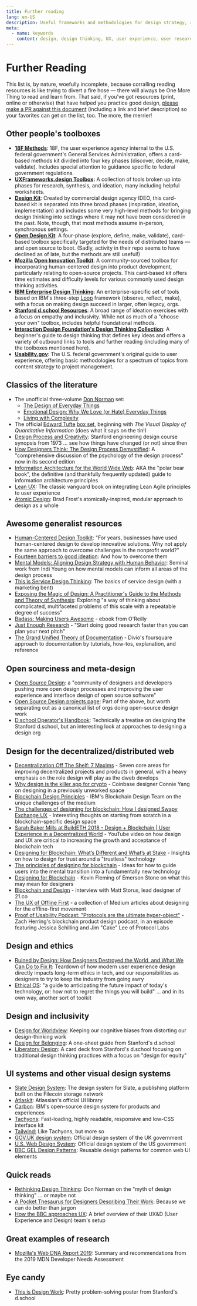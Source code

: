 ```yaml
---
title: Further reading
lang: en-US
description: Useful frameworks and methodologies for design strategy, research and testing
meta:
  - name: keywords
    content: design, design thinking, UX, user experience, user research, user testing
---
```


# Further Reading

This list is, by nature, woefully incomplete, because corralling reading resources is like trying to divert a fire hose — there will always be One More Thing to read and learn from. That said, if you've got resources (print, online or otherwise) that have helped you practice good design, [please make a PR against this document](https://github.com/jessicaschilling/design-methods-toolbox/pulls) (including a link and brief description) so your favorites can get on the list, too. The more, the merrier!

## Other people's toolboxes

* [**18F Methods**](https://methods.18f.gov/): 18F, the user experience agency internal to the U.S. federal government's General Services Administration, offers a card-based methods kit divided into four key phases (discover, decide, make, validate). Includes special attention to guidance specific to federal government regulations.
* [**UXFrameworks.design Toolbox**](https://www.uxframeworks.design/frameworks/all-frameworks)**:** A collection of tools broken up into phases for research, synthesis, and ideation, many including helpful worksheets.
* [**Design Kit**](http://www.designkit.org/methods): Created by commercial design agency IDEO, this card-based kit is separated into three broad phases (inspiration, ideation, implementation) and includes some very high-level methods for bringing design thinking into settings where it may not have been considered in the past. Note, though, that most methods assume in-person, synchronous settings.
* [**Open Design Kit**](http://opendesignkit.org/): A four-phase (explore, define, make, validate), card-based toolbox specifically targeted for the needs of distributed teams — and open source to boot. (Sadly, activity in their repo seems to have declined as of late, but the methods are still useful!)
* [**Mozilla Open Innovation Toolkit**](https://toolkit.mozilla.org/): A community-sourced toolbox for incorporating human-centered design into product development, particularly relating to open-source projects. This card-based kit offers time estimates and difficulty levels for various commonly used design thinking activities.
* [**IBM Enterprise Design Thinking**](https://www.ibm.com/design/approach/design-thinking/): An enterprise-specific set of tools based on IBM's three-step [Loop](https://www.ibm.com/design/thinking/page/framework/loop) framework (observe, reflect, make), with a focus on making design succeed in larger, often legacy, orgs.
* [**Stanford d.school Resources**](https://dschool.stanford.edu/resources): A broad range of ideation exercises with a focus on empathy and inclusivity. While not as much of a "choose your own" toolbox, includes helpful foundational methods.
* [**Interaction Design Foundation's Design Thinking Collection**](https://www.interaction-design.org/literature/topics/design-thinking): A beginner's guide to design thinking that defines key ideas and offers a variety of outbound links to tools and further reading (including many of the toolboxes mentioned here).
* [**Usability.gov**](https://www.usability.gov/): The U.S. federal government's original guide to user experience, offering basic methodologies for a spectrum of topics from content strategy to project management.

## Classics of the literature

* The unofficial three-volume [Don Norman](https://en.wikipedia.org/wiki/Don_Norman) set:
  * [The Design of Everyday Things](https://www.amazon.com/Design-Everyday-Things-Revised-Expanded/dp/0465050654/ref=sr_1_2)
  * [Emotional Design: Why We Love (or Hate) Everyday Things](https://www.amazon.com/Emotional-Design-Love-Everyday-Things/dp/0465051367/ref=sr_1_3)
  * [Living with Complexity](https://www.amazon.com/Living-Complexity-Donald-Norman/dp/0262026848/ref=sr_1_8)
* The official [Edward Tufte](https://en.wikipedia.org/wiki/Edward_Tufte) [box set](https://www.edwardtufte.com/tufte/books_vdqi), beginning with _The Visual Display of Quantitative Information_ (does what it says on the tin!)
* [Design Process and Creativity](https://static1.squarespace.com/static/57c6b79629687fde090a0fdd/t/590133396a4963a462c680cd/1493250903831/Design+Process+and+Creativity+B+Roth+Small.pdf): Stanford engineering design course synopsis from 1973 ... see how things have changed (or not) since then
* [How Designers Think: The Design Process Demystified](https://www.elsevier.com/books/how-designers-think/9780750602686): A "comprehensive discussion of the psychology of the design process" now in its second edition
* [Information Architecture for the World Wide Web](https://www.amazon.com/Information-Architecture-World-Wide-Web/dp/0596527349): AKA the "polar bear book", the definitive (and thankfully frequently updated) guide to information architecture principles
* [Lean UX](https://www.jeffgothelf.com/lean-ux-book/): The classic vanguard book on integrating Lean Agile principles to user experience
* [Atomic Design](https://atomicdesign.bradfrost.com/table-of-contents/): Brad Frost's atomically-inspired, modular approach to design as a whole

## Awesome generalist resources

* [Human-Centered Design Toolkit](http://www.amazon.com/Human-Centered-Design-Toolkit-Open-Source-Developing/dp/0984645705/ref=sr_1_1): "For years, businesses have used human-centered design to develop innovative solutions. Why not apply the same approach to overcome challenges in the nonprofit world?"
* [Fourteen barriers to good ideation](https://www.interaction-design.org/literature/article/14-barriers-to-ideation-and-how-to-overcome-them): And how to overcome them
* [Mental Models: Aligning Design Strategy with Human Behavior](https://www.amazon.com/Mental-Models-Aligning-Strategy-Behavior/dp/1933820063): Seminal work from Indi Young on how mental models can inform all areas of the design process
* [This is Service Design Thinking](http://www.amazon.com/This-Service-Design-Thinking-Basics/dp/1118156307): The basics of service design (with a marketing bent)
* [Exposing the Magic of Design: A Practitioner's Guide to the Methods and Theory of Synthesis](https://www.amazon.com/Exposing-Magic-Design-Practitioners-Human-Technology/dp/0199744335): Exploring "a way of thinking about complicated, multifaceted problems of this scale with a repeatable degree of success"
* [Badass: Making Users Awesome](http://shop.oreilly.com/product/0636920036593.do) - ebook from O'Reilly
* [Just Enough Research](https://abookapart.com/products/just-enough-research) - "Start doing good research faster than you can plan your next pitch"
* [The Grand Unified Theory of Documentation](https://documentation.divio.com/) - Divio's foursquare approach to documentation by tutorials, how-tos, explanation, and reference

## Open sourciness and meta-design

* [Open Source Design](https://opensourcedesign.net/): a "community of designers and developers pushing more open design processes and improving the user experience and interface design of open source software"
* [Open Source Design projects page](https://opensourcedesign.net/projects/): Part of the above, but worth separating out as a canonical list of orgs doing open-source design work
* [D.school Operator's Handbook](https://dschool.stanford.edu/resources/george-kembels-dschool-operators-handbook): Technically a treatise on designing the Stanford d.school, but an interesting look at approaches to designing a design org

## Design for the decentralized/distributed web

* [Decentralization Off The Shelf: 7 Maxims](https://decentpatterns.xyz/files/DOTS_Report_7Maxims.pdf) - Seven core areas for improving decentralized projects and products in general, with a heavy emphasis on the role design will play as the dweb develops
* [Why design is the killer app for crypto](https://blog.coinbase.com/why-design-is-the-killer-app-for-crypto-dcb00d2b1fa6) - Coinbase designer Connie Yang on designing in a previously unworked space
* [Blockchain Design Principles](https://medium.com/design-ibm/blockchain-design-principles-599c5c067b6e) -  IBM's Blockchain Design Team on the unique challenges of the medium
* [The challenges of designing for blockchain: How I designed Swapy Exchange UX](https://medium.com/swapynetwork/the-challenges-of-designing-for-blockchain-how-i-designed-swapy-exchange-ux-537e33c27340) - Interesting thoughts on starting from scratch in a blockchain-specific design space
* [Sarah Baker Mills at BuildETH 2018 - Design + Blockchain \| User Experience in a Decentralized World](https://www.youtube.com/watch?v=tdUrCxZsdJE) - YouTube video on how design and UX are critical to increasing the growth and acceptance of blockchain tech
* [Designing for Blockchain: What’s Different and What’s at Stake](https://media.consensys.net/designing-for-blockchain-whats-different-and-what-s-at-stake-b867eeade1c9) -  Insights on how to design for trust around a "trustless" technology
* [The principles of designing for blockchain](https://www.invisionapp.com/inside-design/designing-for-blockchain/) - Ideas for how to guide users into the mental transition into a fundamentally new technology
* [Designing for Blockchain](https://medium.com/emerson-stone/designing-for-blockchain-f0e8c25997bd) - Kevin Fleming of Emerson Stone on what this may mean for designers
* [Blockchain and Design](https://hackernoon.com/blockchain-and-design-4ae7ae1694bc) - interview with Matt Storus, lead designer of 21.co
* [The UX of Offline First](https://medium.com/offline-camp/ux/home) - a collection of Medium articles about designing for the offline-first movement
* [Proof of Usability Podcast: "Protocols are the ultimate hyper-object"](https://radiopublic.com/proof-of-usability-WoXqR4/s1!3bb7e) - Zach Herring's blockchain product design podcast, in an episode featuring Jessica Schilling and Jim "Cake" Lee of Protocol Labs

## Design and ethics

* [Ruined by Design: How Designers Destroyed the World, and What We Can Do to Fix It](https://www.amazon.com/Ruined-Design-Designers-Destroyed-World/dp/1090532083): Teardown of how modern user experience design directly impacts long-term ethics in tech, and our responsibilities as designers to try to keep the industry from going awry
* [Ethical OS](https://ethicalos.org): "a guide to anticipating the future impact of today's technology, or: how not to regret the things you will build" ... and in its own way, another sort of toolkit

## Design and inclusivity

* [Design for Worldview](https://medium.com/stanford-d-school/design-for-worldview-a-new-way-to-teach-design-thinking-a3478559e408): Keeping our cognitive biases from distorting our design-thinking work
* [Design for Belonging](https://static1.squarespace.com/static/57c6b79629687fde090a0fdd/t/5cc7baefe79c7092be2eae94/1556593394623/Design+For+Belonging+Web.pdf): A one-sheet guide from Stanford's d.school
* [Liberatory Design](https://static1.squarespace.com/static/57c6b79629687fde090a0fdd/t/58c8319bb3db2b7f6a7a22f0/1489514961988/Liberatory+Design+Cards.pdf): A card deck from Stanford's d.school focusing on traditional design thinking practices with a focus on "design for equity"

## UI systems and other visual design systems

* [Slate Design System](https://slate.host/_/system): The design system for Slate, a publishing platform built on the Filecoin storage network
* [Atlaskit](https://atlaskit.atlassian.com/): Atlassian's official UI library
* [Carbon](https://www.carbondesignsystem.com/): IBM's open-source design system for products and experiences
* [Tachyons](http://tachyons.io/): Fast-loading, highly readable, responsive and low-CSS interface kit
* [Tailwind:](https://tailwindcss.com/) Like Tachyons, but more so
* [GOV.UK design system](https://design-system.service.gov.uk/): Official design system of the UK government
* [U.S. Web Design System](https://designsystem.digital.gov/): Official design system of the US government
* [BBC GEL Design Patterns](https://www.bbc.co.uk/gel/guidelines/category/design-patterns): Reusable design patterns for common web UI elements

## Quick reads

* [Rethinking Design Thinking](https://www.core77.com/posts/24579/rethinking-design-thinking-24579): Don Norman on the "myth of design thinking" ... or maybe not
* [A Pocket Thesaurus for Designers Describing Their Work](https://medium.com/google-design/designers-thesaurus-412340363f8c): Because we can do better than jargon
* [How the BBC approaches UX](https://www.bbc.co.uk/gel/articles/about-bbc-uxd): A brief overview of their UX&D (User Experience and Design) team's setup

## Great examples of research

* [Mozilla's Web DNA Report 2019](https://insights.developer.mozilla.org/): Summary and recommendations from the 2019 MDN Developer Needs Assessment

## Eye candy

* [This is Design Work](https://drive.google.com/open?id=1rG2kklqk7R5QZiseGlcurSDwFQyUO17D): Pretty problem-solving poster from Stanford's d.school
